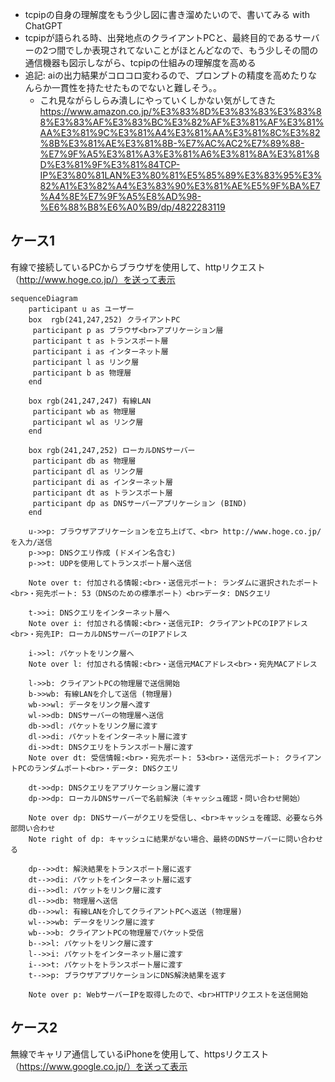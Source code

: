 

- tcpipの自身の理解度をもう少し図に書き溜めたいので、書いてみる with ChatGPT
- tcpipが語られる時、出発地点のクライアントPCと、最終目的であるサーバーの2つ間でしか表現されてないことがほとんどなので、もう少しその間の通信機器も図示しながら、tcpipの仕組みの理解度を高める
- 追記: aiの出力結果がコロコロ変わるので、プロンプトの精度を高めたりなんらか一貫性を持たせたものでないと難しそう。。
  - これ見ながらしらみ潰しにやっていくしかない気がしてきた https://www.amazon.co.jp/%E3%83%8D%E3%83%83%E3%83%88%E3%83%AF%E3%83%BC%E3%82%AF%E3%81%AF%E3%81%AA%E3%81%9C%E3%81%A4%E3%81%AA%E3%81%8C%E3%82%8B%E3%81%AE%E3%81%8B-%E7%AC%AC2%E7%89%88-%E7%9F%A5%E3%81%A3%E3%81%A6%E3%81%8A%E3%81%8D%E3%81%9F%E3%81%84TCP-IP%E3%80%81LAN%E3%80%81%E5%85%89%E3%83%95%E3%82%A1%E3%82%A4%E3%83%90%E3%81%AE%E5%9F%BA%E7%A4%8E%E7%9F%A5%E8%AD%98-%E6%88%B8%E6%A0%B9/dp/4822283119

## ケース1

有線で接続しているPCからブラウザを使用して、httpリクエスト（http://www.hoge.co.jp/）を送って表示

```mermaid
sequenceDiagram
    participant u as ユーザー
    box  rgb(241,247,252) クライアントPC
     participant p as ブラウザ<br>アプリケーション層
     participant t as トランスポート層
     participant i as インターネット層
     participant l as リンク層
     participant b as 物理層
    end

    box rgb(241,247,247) 有線LAN
     participant wb as 物理層
     participant wl as リンク層
    end

    box rgb(241,247,252) ローカルDNSサーバー
     participant db as 物理層
     participant dl as リンク層
     participant di as インターネット層
     participant dt as トランスポート層
     participant dp as DNSサーバーアプリケーション (BIND)
    end
    
    u->>p: ブラウザアプリケーションを立ち上げて、<br> http://www.hoge.co.jp/ を入力/送信
    p->>p: DNSクエリ作成 (ドメイン名含む)
    p->>t: UDPを使用してトランスポート層へ送信

    Note over t: 付加される情報:<br>・送信元ポート: ランダムに選択されたポート<br>・宛先ポート: 53（DNSのための標準ポート）<br>データ: DNSクエリ

    t->>i: DNSクエリをインターネット層へ
    Note over i: 付加される情報:<br>・送信元IP: クライアントPCのIPアドレス<br>・宛先IP: ローカルDNSサーバーのIPアドレス

    i->>l: パケットをリンク層へ
    Note over l: 付加される情報:<br>・送信元MACアドレス<br>・宛先MACアドレス

    l->>b: クライアントPCの物理層で送信開始
    b->>wb: 有線LANを介して送信 (物理層)
    wb->>wl: データをリンク層へ渡す
    wl->>db: DNSサーバーの物理層へ送信
    db->>dl: パケットをリンク層に渡す
    dl->>di: パケットをインターネット層に渡す
    di->>dt: DNSクエリをトランスポート層に渡す
    Note over dt: 受信情報:<br>・宛先ポート: 53<br>・送信元ポート: クライアントPCのランダムポート<br>・データ: DNSクエリ

    dt->>dp: DNSクエリをアプリケーション層に渡す
    dp->>dp: ローカルDNSサーバーで名前解決（キャッシュ確認・問い合わせ開始）

    Note over dp: DNSサーバーがクエリを受信し、<br>キャッシュを確認、必要なら外部問い合わせ
    Note right of dp: キャッシュに結果がない場合、最終のDNSサーバーに問い合わせる

    dp-->>dt: 解決結果をトランスポート層に返す
    dt-->>di: パケットをインターネット層に返す
    di-->>dl: パケットをリンク層に渡す
    dl-->>db: 物理層へ送信
    db-->>wl: 有線LANを介してクライアントPCへ返送 (物理層)
    wl-->>wb: データをリンク層に渡す
    wb-->>b: クライアントPCの物理層でパケット受信
    b-->>l: パケットをリンク層に渡す
    l-->>i: パケットをインターネット層に渡す
    i-->>t: パケットをトランスポート層に渡す
    t-->>p: ブラウザアプリケーションにDNS解決結果を返す

    Note over p: WebサーバーIPを取得したので、<br>HTTPリクエストを送信開始

```

## ケース2

無線でキャリア通信しているiPhoneを使用して、httpsリクエスト（https://www.google.co.jp/）を送って表示
